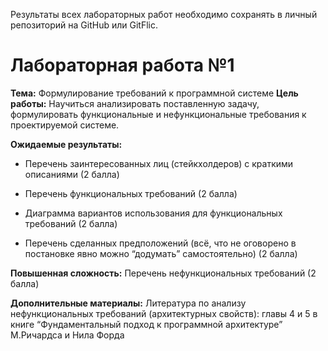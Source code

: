 Результаты всех лабораторных работ необходимо сохранять в личный репозиторий на GitHub или GitFlic.

# Лабораторная работа №1

**Тема:** Формулирование требований к программной системе
**Цель работы:** Научиться анализировать поставленную задачу, формулировать функциональные и нефункциональные требования к проектируемой системе.


**Ожидаемые результаты:**

- Перечень заинтересованных лиц (стейкхолдеров) с краткими описаниями (2 балла)

- Перечень функциональных требований (2 балла)

- Диаграмма вариантов использования для функциональных требований (2 балла)

- Перечень сделанных предположений (всё, что не оговорено в постановке явно можно “додумать” самостоятельно) (2 балла)

**Повышенная сложность:**
Перечень нефункциональных требований (2 балла)

**Дополнительные материалы:**
Литература по анализу нефункциональных требований (архитектурных свойств): главы 4 и 5 в книге “Фундаментальный подход к программной архитектуре” М.Ричардса и Нила Форда
